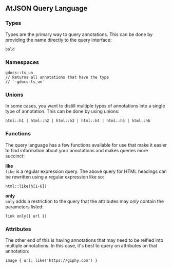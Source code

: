 ## AtJSON Query Language

### Types

Types are the primary way to query annotations. This can be done by providing the name directly to the query interface:

```
bold
```

### Namespaces

```
gdocs::ts_un
// Returns all annotations that have the type
// `-gdocs-ts_un`
```

### Unions

In some cases, you want to distill multiple types of annotations into a single type of annotation. This can be done by using unions:

```
html::h1 | html::h2 | html::h3 | html::h4 | html::h5 | html::h6
```


### Functions

The query language has a few functions available for use that make it easier to find information about your annotations and makes queries more succinct:

**like**  
`like` is a regular expression query. The above query for HTML headings can be rewritten using a regular expression like so:

```
html::like(h[1-6])
```

**only**  
`only` adds a restriction to the query that the attributes may *only* contain the parameters listed:

```
link only({ url })
```

### Attributes

The other end of this is having annotations that may need to be reified into multiple annotations. In this case, it's best to query on attributes on that annotation:

```
image { url: like('https://giphy.com') }
```
